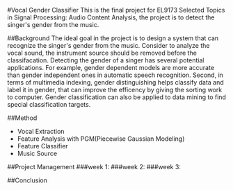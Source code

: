 #Vocal Gender Classifier
This is the final project for EL9173 Selected Topics in Signal Processing: Audio Content Analysis, the project is to detect the singer's gender from the music.

##Background
The ideal goal in the project is to design a system that can recognize the singer's gender from the music. Consider to analyze the vocal sound, the instrument source should be removed before the classifacation. Detecting the gender of a singer has several potential applications. For example, gender dependent models are more accurate than gender independent ones in automatic speech recognition. Second, in terms of multimedia indexing, gender distinguishing helps classify data and label it in gender, that can improve the efficency by giving the sorting work to computer. Gender classification can also be applied to data mining to find special classification targets.


##Method
* Vocal Extraction
* Feature Analysis with PGM(Piecewise Gaussian Modeling)
* Feature Classifier
* Music Source

##Project Management
###week 1:
###week 2:
###week 3:

##Conclusion
